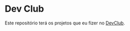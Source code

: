 # Dev Club

Este repositório terá os projetos que eu fizer no [DevClub](https://rodolfomori.com.br/devclub/).
